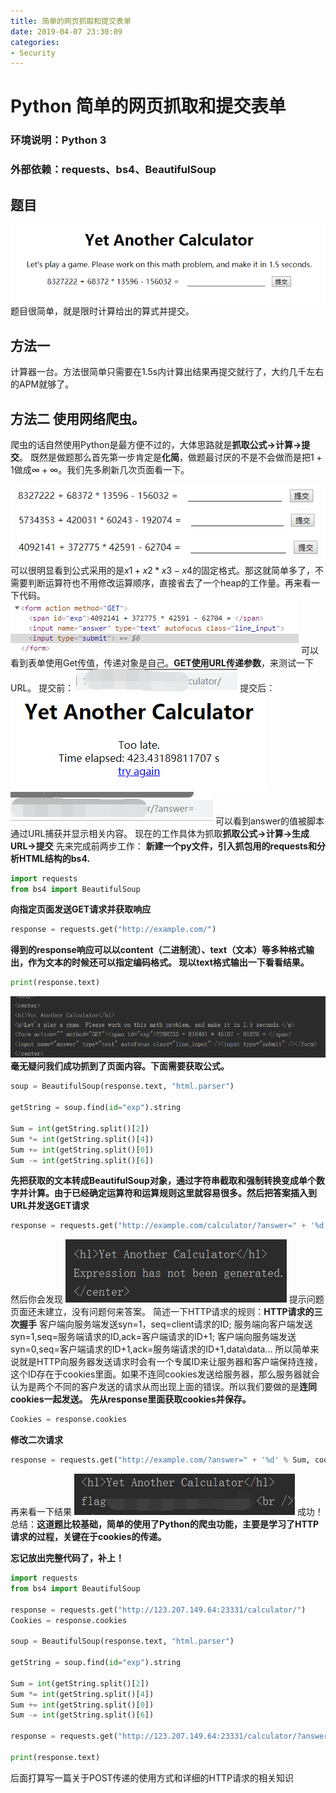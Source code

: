 ```yaml
---
title: 简单的网页抓取和提交表单
date: 2019-04-07 23:30:09
categories:
- Security
---
```

<head>
    <script src="https://cdn.mathjax.org/mathjax/latest/MathJax.js?config=TeX-AMS-MML_HTMLorMML" type="text/javascript"></script>
    <script type="text/x-mathjax-config">
        MathJax.Hub.Config({
            tex2jax: {
            skipTags: ['script', 'noscript', 'style', 'textarea', 'pre'],
            inlineMath: [['$','$']]
            }
        });
    </script>
</head>

# Python 简单的网页抓取和提交表单

### 环境说明：**Python 3**
### 外部依赖：**requests、bs4、BeautifulSoup**

## 题目
![](https://raw.githubusercontent.com/KKKiona/Gallery/master/2019-04-07-23-30-09/Image0001.png)
题目很简单，就是限时计算给出的算式并提交。
## 方法一
计算器一台。方法很简单只需要在1.5s内计算出结果再提交就行了，大约几千左右的APM就够了。
## 方法二 使用网络爬虫。
爬虫的话自然使用Python是最方便不过的，大体思路就是**抓取公式->计算->提交**。
既然是做题那么首先第一步肯定是**化简**，做题最讨厌的不是不会做而是把$1+1$做成$∞+∞$。我们先多刷新几次页面看一下。

![](https://raw.githubusercontent.com/KKKiona/Gallery/master/2019-04-07-23-30-09/Image0002.png)
![](https://raw.githubusercontent.com/KKKiona/Gallery/master/2019-04-07-23-30-09/Image0003.png)
![](https://raw.githubusercontent.com/KKKiona/Gallery/master/2019-04-07-23-30-09/Image0004.png)
可以很明显看到公式采用的是$x1+x2*x3-x4$的固定格式。那这就简单多了，不需要判断运算符也不用修改运算顺序，直接省去了一个heap的工作量。再来看一下代码。
![](https://raw.githubusercontent.com/KKKiona/Gallery/master/2019-04-07-23-30-09/Image0005.png)
可以看到表单使用Get传值，传递对象是自己。**GET使用URL传递参数**，来测试一下URL。
提交前：
![](https://raw.githubusercontent.com/KKKiona/Gallery/master/2019-04-07-23-30-09/Image0006.png)
提交后：
![](https://raw.githubusercontent.com/KKKiona/Gallery/master/2019-04-07-23-30-09/Image0007.png)
![](https://raw.githubusercontent.com/KKKiona/Gallery/master/2019-04-07-23-30-09/Image0008.png)
可以看到answer的值被脚本通过URL捕获并显示相关内容。
现在的工作具体为抓取**抓取公式->计算->生成URL->提交**
先来完成前两步工作：
**新建一个py文件，引入抓包用的requests和分析HTML结构的bs4.**
```python
import requests
from bs4 import BeautifulSoup
```

**向指定页面发送GET请求并获取响应**
```python
response = requests.get("http://example.com/")
```

**得到的response响应可以以content（二进制流）、text（文本）等多种格式输出，作为文本的时候还可以指定编码格式。
现以text格式输出一下看看结果。**
```python
print(response.text)
```

![](https://raw.githubusercontent.com/KKKiona/Gallery/master/2019-04-07-23-30-09/Image0009.png)
**毫无疑问我们成功抓到了页面内容。下面需要获取公式。**
```python
soup = BeautifulSoup(response.text, "html.parser")

getString = soup.find(id="exp").string

Sum = int(getString.split()[2])
Sum *= int(getString.split()[4])
Sum += int(getString.split()[0])
Sum -= int(getString.split()[6])
```

**先把获取的文本转成BeautifulSoup对象，通过字符串截取和强制转换变成单个数字并计算。由于已经确定运算符和运算规则这里就容易很多。然后把答案插入到URL并发送GET请求**
```python
response = requests.get("http://example.com/calculator/?answer=" + '%d' % Sum)
```
然后你会发现
![](https://raw.githubusercontent.com/KKKiona/Gallery/master/2019-04-07-23-30-09/Image0010.png)
提示问题页面还未建立，没有问题何来答案。
简述一下HTTP请求的规则：**HTTP请求的三次握手**
客户端向服务端发送syn=1，seq=client请求的ID;
服务端向客户端发送syn=1,seq=服务端请求的ID,ack=客户端请求的ID+1;
客户端向服务端发送syn=0,seq=客户端请求的ID+1,ack=服务端请求的ID+1,data\data…
所以简单来说就是HTTP向服务器发送请求时会有一个专属ID来让服务器和客户端保持连接，这个ID存在于cookies里面。如果不连同cookies发送给服务器，那么服务器就会认为是两个不同的客户发送的请求从而出现上面的错误。所以我们要做的是**连同cookies一起发送。**
**先从response里面获取cookies并保存。**
```python
Cookies = response.cookies
```
**修改二次请求**
```python
response = requests.get("http://example.com/?answer=" + '%d' % Sum, cookies=Cookies)
```

再来看一下结果
![](https://raw.githubusercontent.com/KKKiona/Gallery/master/2019-04-07-23-30-09/Image0011.png)
成功！
总结：**这道题比较基础，简单的使用了Python的爬虫功能，主要是学习了HTTP请求的过程，关键在于cookies的传递。**

**忘记放出完整代码了，补上！**
```python
import requests
from bs4 import BeautifulSoup

response = requests.get("http://123.207.149.64:23331/calculator/")
Cookies = response.cookies

soup = BeautifulSoup(response.text, "html.parser")

getString = soup.find(id="exp").string

Sum = int(getString.split()[2])
Sum *= int(getString.split()[4])
Sum += int(getString.split()[0])
Sum -= int(getString.split()[6])

response = requests.get("http://123.207.149.64:23331/calculator/?answer=" + '%d' % Sum, cookies=Cookies)

print(response.text)
```

后面打算写一篇关于POST传递的使用方式和详细的HTTP请求的相关知识

  